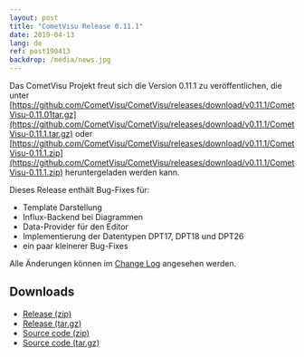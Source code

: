 ```yaml
---
layout: post
title: "CometVisu Release 0.11.1"
date: 2019-04-13
lang: de
ref: post190413
backdrop: /media/news.jpg
---
```


Das CometVisu Projekt freut sich die Version 0.11.1 zu veröffentlichen, die unter 
[https://github.com/CometVisu/CometVisu/releases/download/v0.11.1/CometVisu-0.11.01tar.gz](https://github.com/CometVisu/CometVisu/releases/download/v0.11.1/CometVisu-0.11.1.tar.gz)
oder 
[https://github.com/CometVisu/CometVisu/releases/download/v0.11.1/CometVisu-0.11.1.zip](https://github.com/CometVisu/CometVisu/releases/download/v0.11.1/CometVisu-0.11.1.zip)
heruntergeladen werden kann.

Dieses Release enthält Bug-Fixes für:
* Template Darstellung
* Influx-Backend bei Diagrammen
* Data-Provider für den Editor
* Implementierung der Datentypen DPT17, DPT18 und DPT26
* ein paar kleinerer Bug-Fixes

Alle Änderungen können im 
[Change Log](https://raw.githubusercontent.com/CometVisu/CometVisu/v0.11.1/ChangeLog)
angesehen werden.

Downloads
---------

* [Release (zip)](https://github.com/CometVisu/CometVisu/releases/download/v0.11.1/CometVisu-0.11.1.tar.gz)
* [Release (tar.gz)](https://github.com/CometVisu/CometVisu/releases/download/v0.11.1//CometVisu-0.11.1.tar.gz)
* [Source code (zip)](https://github.com/CometVisu/CometVisu/archive/v0.11.1.zip)
* [Source code (tar.gz)](https://github.com/CometVisu/CometVisu/archive/v0.11.1.tar.gz)
